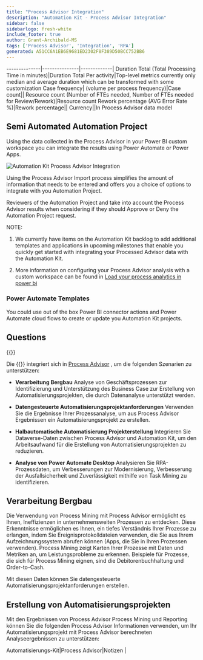 ```yaml
---
title: "Process Advisor Integration"
description: "Automation Kit - Process Advisor Integration"
sidebar: false
sidebarlogo: fresh-white
include_footer: true
author: Grant-Archibald-MS
tags: ['Process Advisor', 'Integration', 'RPA']
generated: A51CC6A1EB6E9681ED2302F8F389D50BCC752BB6
---
```

--------------|---------------|-------------|
Duration Total (Total Processing Time in minutes)|Duration Total Per activity|Top-level metrics currently only median and average duration which can be transformed with some customization
Case frequency| (volume per process frequency)|Case count||
Resource count (Number of FTEs needed, Number of FTEs needed for Review/Rework)|Resource count
Rework percentage (AVG Error Rate %)|Rework percentage||
Currency||In Process Advisor data model

## Semi Automated Automation Project

Using the data collected in the Process Advisor in your Power BI custom workspace you can integrate the results using Power Automate or Power Apps.

![Automation Kit Process Advisor Integration](/images/illustrations/process-advisor-integration.svg)

Using the Process Advisor Import process simplifies the amount of information that needs to be entered and offers you a choice of options to integrate with you Automation Project.

Reviewers of the Automation Project and take into account the Process Advisor results when considering if they should Approve or Deny the Automation Project request.

NOTE:

1. We currently have items on the Automation Kit backlog to add additional templates and applications in upcoming milestones that enable you quickly get started with integrating your Processed Advisor data with the Automation Kit.

2. More information on configuring your Process Advisor analysis with a custom workspace can be found in [Load your process analytics in power bi](https://learn.microsoft.com/en-us/power-automate/process-mining-pbi-workspace#load-your-process-analytics-in-power-bi)

### Power Automate Templates

You could use out of the box Power BI connector actions and Power Automate cloud flows to create or update you Automation Kit projects.

## Questions

{{<questions name="/content/en-us/backlog/process-advisor-integration.json" completed="Thank you for completing Process Advisor questions" showNavigationButtons=false >}}

Die {{<product-name>}} integriert sich in [Process Advisor](https://learn.microsoft.com/en-us/power-automate/process-advisor-overview) , um die folgenden Szenarien zu unterstützen:

- **Verarbeitung Bergbau** Analyse von Geschäftsprozessen zur Identifizierung und Unterstützung des Business Case zur Erstellung von Automatisierungsprojekten, die durch Datenanalyse unterstützt werden.

- **Datengesteuerte Automatisierungsprojektanforderungen** Verwenden Sie die Ergebnisse Ihrer Prozessanalyse, um aus Process Advisor Ergebnissen ein Automatisierungsprojekt zu erstellen.

- **Halbautomatische Automatisierung Projekterstellung** Integrieren Sie Dataverse-Daten zwischen Process Advisor und Automation Kit, um den Arbeitsaufwand für die Erstellung von Automatisierungsprojekten zu reduzieren.

- **Analyse von Power Automate Desktop** Analysieren Sie RPA-Prozessdaten, um Verbesserungen zur Modernisierung, Verbesserung der Ausfallsicherheit und Zuverlässigkeit mithilfe von Task Mining zu identifizieren.

## Verarbeitung Bergbau

Die Verwendung von Process Mining mit Process Advisor ermöglicht es Ihnen, Ineffizienzen in unternehmensweiten Prozessen zu entdecken. Diese Erkenntnisse ermöglichen es Ihnen, ein tiefes Verständnis Ihrer Prozesse zu erlangen, indem Sie Ereignisprotokolldateien verwenden, die Sie aus Ihrem Aufzeichnungssystem abrufen können (Apps, die Sie in Ihren Prozessen verwenden). Process Mining zeigt Karten Ihrer Prozesse mit Daten und Metriken an, um Leistungsprobleme zu erkennen. Beispiele für Prozesse, die sich für Process Mining eignen, sind die Debitorenbuchhaltung und Order-to-Cash.

Mit diesen Daten können Sie datengesteuerte Automatisierungsprojektanforderungen erstellen.

## Erstellung von Automatisierungsprojekten

Mit den Ergebnissen von Process Advisor Process Mining und Reporting können Sie die folgenden Process Advisor Informationen verwenden, um Ihr Automatisierungsprojekt mit Process Advisor berechneten Analyseergebnissen zu unterstützen:

Automatisierungs-Kit|Process Advisor|Notizen        |
